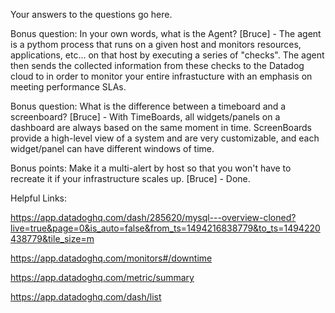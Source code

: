 Your answers to the questions go here.

Bonus question: In your own words, what is the Agent?  [Bruce] - The agent is a pythom process that runs on a given host and monitors resources, applications, etc... on that host by executing a series of "checks".  The agent then sends the collected information from these checks to the Datadog cloud to in order to monitor your entire infrastucture with an emphasis on meeting performance SLAs.

Bonus question: What is the difference between a timeboard and a screenboard? [Bruce] - With TimeBoards, all widgets/panels on a dashboard are always based on the same moment in time.  ScreenBoards provide a high-level view of a system and are very customizable, and each widget/panel can have different windows of time.

Bonus points: Make it a multi-alert by host so that you won't have to recreate it if your infrastructure scales up. [Bruce] - Done.

Helpful Links:

https://app.datadoghq.com/dash/285620/mysql---overview-cloned?live=true&page=0&is_auto=false&from_ts=1494216838779&to_ts=1494220438779&tile_size=m

https://app.datadoghq.com/monitors#/downtime

https://app.datadoghq.com/metric/summary

https://app.datadoghq.com/dash/list
